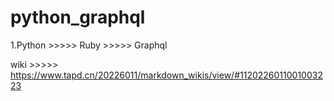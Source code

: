 # python_graphql

1.Python >>>>> Ruby >>>>> Graphql

wiki >>>>> https://www.tapd.cn/20226011/markdown_wikis/view/#1120226011001003223
